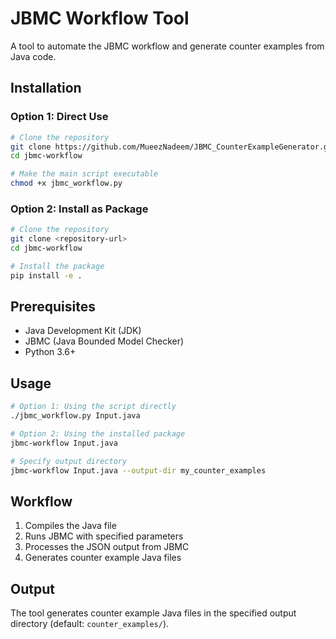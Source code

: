 # JBMC Workflow Tool

A tool to automate the JBMC workflow and generate counter examples from Java code.

## Installation

### Option 1: Direct Use

```bash
# Clone the repository
git clone https://github.com/MueezNadeem/JBMC_CounterExampleGenerator.git
cd jbmc-workflow

# Make the main script executable
chmod +x jbmc_workflow.py
```

### Option 2: Install as Package

```bash
# Clone the repository
git clone <repository-url>
cd jbmc-workflow

# Install the package
pip install -e .
```

## Prerequisites

- Java Development Kit (JDK)
- JBMC (Java Bounded Model Checker)
- Python 3.6+

## Usage

```bash
# Option 1: Using the script directly
./jbmc_workflow.py Input.java

# Option 2: Using the installed package
jbmc-workflow Input.java

# Specify output directory
jbmc-workflow Input.java --output-dir my_counter_examples
```

## Workflow

1. Compiles the Java file
2. Runs JBMC with specified parameters
3. Processes the JSON output from JBMC
4. Generates counter example Java files

## Output

The tool generates counter example Java files in the specified output directory (default: `counter_examples/`).
